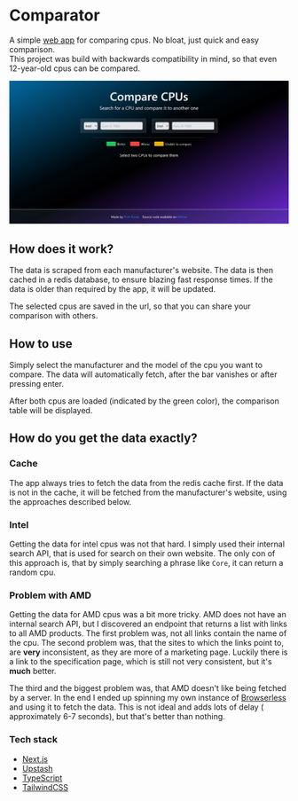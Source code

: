 # Comparator

A simple [web app](https://comparator.pkozak.org) for comparing cpus. No bloat, just quick and easy comparison.  
This project was build with backwards compatibility in mind, so that even 12-year-old cpus can be compared.

![Webapp with two inputs for cpu model with a blue to purple gradient as background](./docs/thumbnail.png)

## How does it work?

The data is scraped from each manufacturer's website. The data is then cached in a redis database, to ensure blazing
fast response times. If the data is older than required by the app, it will be updated.

The selected cpus are saved in the url, so that you can share your comparison with others.

## How to use

Simply select the manufacturer and the model of the cpu you want to compare. The data will automatically fetch, after
the bar vanishes or after pressing enter.

After both cpus are loaded (indicated by the green color), the comparison table will be displayed.

## How do you get the data exactly?

### Cache

The app always tries to fetch the data from the redis cache first. If the data is not in the cache, it will be fetched
from
the manufacturer's website, using the approaches described below.

### Intel

Getting the data for intel cpus was not that hard. I simply used their internal search API, that is used for search on
their own website.
The only con of this approach is, that by simply searching a phrase like `Core`, it can return a random cpu.

### Problem with AMD

Getting the data for AMD cpus was a bit more tricky. AMD does not have an internal search API, but I discovered an
endpoint that returns a list with links to all AMD products. The first problem was, not all links contain the name of
the cpu. The second problem was, that the sites to which the links point to, are **very** inconsistent, as they are more
of a marketing page. Luckily there is a link to the specification page, which is still not very consistent, but it's
**much** better.

The third and the biggest problem was, that AMD doesn't like being fetched by a server. In the end I ended up spinning
my own instance of
[Browserless](https://browserless.io) and using it to fetch the data. This is not ideal and adds lots of delay (
approximately 6-7 seconds), but that's better than nothing.

### Tech stack

- [Next.js](https://nextjs.org/)
- [Upstash](https://upstash.com/)
- [TypeScript](https://www.typescriptlang.org/)
- [TailwindCSS](https://tailwindcss.com/)